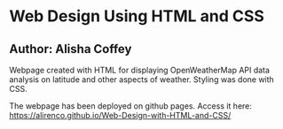 # Web Design Using HTML and CSS

Author: Alisha Coffey
--------

Webpage created with HTML for displaying OpenWeatherMap API data analysis on latitude and other aspects of weather. Styling was done with CSS.

The webpage has been deployed on github pages. Access it here: https://alirenco.github.io/Web-Design-with-HTML-and-CSS/

